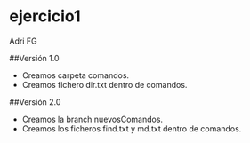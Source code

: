 # ejercicio1
Adri FG

##Versión 1.0
- Creamos carpeta comandos.
- Creamos fichero dir.txt dentro de comandos.

##Versión 2.0
- Creamos la branch nuevosComandos.
- Creamos los ficheros find.txt y md.txt dentro de comandos.